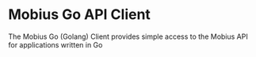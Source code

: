 # Mobius Go API Client
The Mobius Go (Golang) Client provides simple access to the Mobius API for applications written in Go
